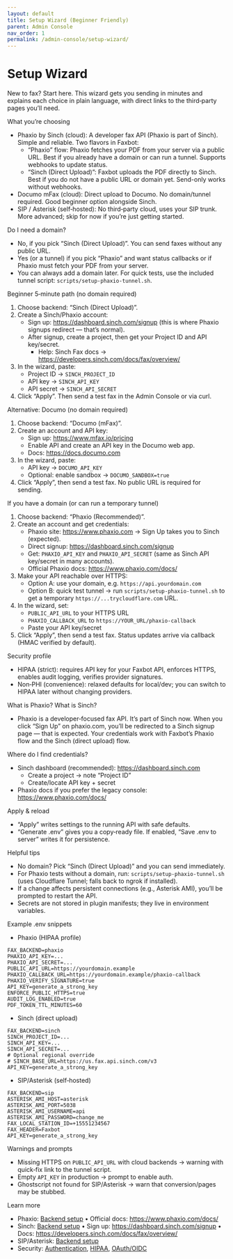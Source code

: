 ```yaml
---
layout: default
title: Setup Wizard (Beginner Friendly)
parent: Admin Console
nav_order: 1
permalink: /admin-console/setup-wizard/
---
```


# Setup Wizard

New to fax? Start here. This wizard gets you sending in minutes and explains each choice in plain language, with direct links to the third‑party pages you’ll need.

What you’re choosing
- Phaxio by Sinch (cloud): A developer fax API (Phaxio is part of Sinch). Simple and reliable. Two flavors in Faxbot:
  - “Phaxio” flow: Phaxio fetches your PDF from your server via a public URL. Best if you already have a domain or can run a tunnel. Supports webhooks to update status.
  - “Sinch (Direct Upload)”: Faxbot uploads the PDF directly to Sinch. Best if you do not have a public URL or domain yet. Send-only works without webhooks.
- Documo mFax (cloud): Direct upload to Documo. No domain/tunnel required. Good beginner option alongside Sinch.
- SIP / Asterisk (self‑hosted): No third‑party cloud, uses your SIP trunk. More advanced; skip for now if you’re just getting started.

Do I need a domain?
- No, if you pick “Sinch (Direct Upload)”. You can send faxes without any public URL.
- Yes (or a tunnel) if you pick “Phaxio” and want status callbacks or if Phaxio must fetch your PDF from your server.
- You can always add a domain later. For quick tests, use the included tunnel script: `scripts/setup-phaxio-tunnel.sh`.

Beginner 5‑minute path (no domain required)
1) Choose backend: “Sinch (Direct Upload)”.
2) Create a Sinch/Phaxio account:
   - Sign up: https://dashboard.sinch.com/signup (this is where Phaxio signups redirect — that’s normal).
   - After signup, create a project, then get your Project ID and API key/secret.
     - Help: Sinch Fax docs → https://developers.sinch.com/docs/fax/overview/
3) In the wizard, paste:
   - Project ID → `SINCH_PROJECT_ID`
   - API key → `SINCH_API_KEY`
   - API secret → `SINCH_API_SECRET`
4) Click “Apply”. Then send a test fax in the Admin Console or via curl.

Alternative: Documo (no domain required)
1) Choose backend: “Documo (mFax)”.
2) Create an account and API key:
   - Sign up: https://www.mfax.io/pricing
   - Enable API and create an API key in the Documo web app.
   - Docs: https://docs.documo.com
3) In the wizard, paste:
   - API key → `DOCUMO_API_KEY`
   - Optional: enable sandbox → `DOCUMO_SANDBOX=true`
4) Click “Apply”, then send a test fax. No public URL is required for sending.


If you have a domain (or can run a temporary tunnel)
1) Choose backend: “Phaxio (Recommended)”.
2) Create an account and get credentials:
   - Phaxio site: https://www.phaxio.com → Sign Up takes you to Sinch (expected).
   - Direct signup: https://dashboard.sinch.com/signup
   - Get: `PHAXIO_API_KEY` and `PHAXIO_API_SECRET` (same as Sinch API key/secret in many accounts).
   - Official Phaxio docs: https://www.phaxio.com/docs/
3) Make your API reachable over HTTPS:
   - Option A: use your domain, e.g. `https://api.yourdomain.com`
   - Option B: quick test tunnel → run `scripts/setup-phaxio-tunnel.sh` to get a temporary `https://...trycloudflare.com` URL.
4) In the wizard, set:
   - `PUBLIC_API_URL` to your HTTPS URL
   - `PHAXIO_CALLBACK_URL` to `https://YOUR_URL/phaxio-callback`
   - Paste your API key/secret
5) Click “Apply”, then send a test fax. Status updates arrive via callback (HMAC verified by default).

Security profile
- HIPAA (strict): requires API key for your Faxbot API, enforces HTTPS, enables audit logging, verifies provider signatures.
- Non‑PHI (convenience): relaxed defaults for local/dev; you can switch to HIPAA later without changing providers.

What is Phaxio? What is Sinch?
- Phaxio is a developer‑focused fax API. It’s part of Sinch now. When you click “Sign Up” on phaxio.com, you’ll be redirected to a Sinch signup page — that is expected. Your credentials work with Faxbot’s Phaxio flow and the Sinch (direct upload) flow.

Where do I find credentials?
- Sinch dashboard (recommended): https://dashboard.sinch.com
  - Create a project → note “Project ID”
  - Create/locate API key + secret
- Phaxio docs if you prefer the legacy console: https://www.phaxio.com/docs/

Apply & reload
- “Apply” writes settings to the running API with safe defaults.
- “Generate .env” gives you a copy‑ready file. If enabled, “Save .env to server” writes it for persistence.

Helpful tips
- No domain? Pick “Sinch (Direct Upload)” and you can send immediately.
- For Phaxio tests without a domain, run: `scripts/setup-phaxio-tunnel.sh` (uses Cloudflare Tunnel; falls back to ngrok if installed).
- If a change affects persistent connections (e.g., Asterisk AMI), you’ll be prompted to restart the API.
- Secrets are not stored in plugin manifests; they live in environment variables.

Example .env snippets
- Phaxio (HIPAA profile)
```
FAX_BACKEND=phaxio
PHAXIO_API_KEY=... 
PHAXIO_API_SECRET=...
PUBLIC_API_URL=https://yourdomain.example
PHAXIO_CALLBACK_URL=https://yourdomain.example/phaxio-callback
PHAXIO_VERIFY_SIGNATURE=true
API_KEY=generate_a_strong_key
ENFORCE_PUBLIC_HTTPS=true
AUDIT_LOG_ENABLED=true
PDF_TOKEN_TTL_MINUTES=60
```
- Sinch (direct upload)
```
FAX_BACKEND=sinch
SINCH_PROJECT_ID=...
SINCH_API_KEY=...
SINCH_API_SECRET=...
# Optional regional override
# SINCH_BASE_URL=https://us.fax.api.sinch.com/v3
API_KEY=generate_a_strong_key
```
- SIP/Asterisk (self‑hosted)
```
FAX_BACKEND=sip
ASTERISK_AMI_HOST=asterisk
ASTERISK_AMI_PORT=5038
ASTERISK_AMI_USERNAME=api
ASTERISK_AMI_PASSWORD=change_me
FAX_LOCAL_STATION_ID=+15551234567
FAX_HEADER=Faxbot
API_KEY=generate_a_strong_key
```

Warnings and prompts
- Missing HTTPS on `PUBLIC_API_URL` with cloud backends → warning with quick‑fix link to the tunnel script.
- Empty `API_KEY` in production → prompt to enable auth.
- Ghostscript not found for SIP/Asterisk → warn that conversion/pages may be stubbed.

Learn more
- Phaxio: [Backend setup](/Faxbot/backends/phaxio-setup.html) • Official docs: https://www.phaxio.com/docs/
- Sinch: [Backend setup](/Faxbot/backends/sinch-setup.html) • Sign up: https://dashboard.sinch.com/signup • Docs: https://developers.sinch.com/docs/fax/overview/
- SIP/Asterisk: [Backend setup](/Faxbot/backends/sip-setup.html)
- Security: [Authentication](/Faxbot/security/authentication/), [HIPAA](/Faxbot/security/hipaa-requirements.html), [OAuth/OIDC](/Faxbot/security/oauth-setup.html)
